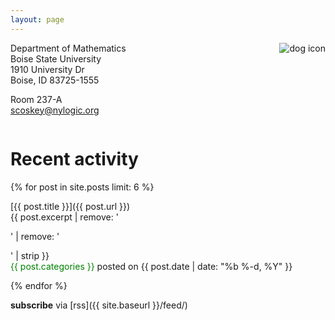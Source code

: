 ```yaml
---
layout: page
---
```


<img style="float:right;margin-left:10px" src="{{ site.baseurl }}/assets/dogsquaresmall.jpg" alt="dog icon" />

Department of Mathematics  
Boise State University  
1910 University Dr  
Boise, ID 83725-1555  

Room 237-A  
scoskey@nylogic.org

<div style="clear:both"></div>

# Recent activity

{% for post in site.posts limit: 6 %}

[{{ post.title }}]({{ post.url }})  
{{ post.excerpt | remove: '<p>' | remove: '</p>' | strip }}  
<span class="post-meta"><span style="color:green">{{ post.categories }}</span> posted on {{ post.date | date: "%b %-d, %Y" }}</span>

{% endfor %}

**subscribe** via [rss]({{ site.baseurl }}/feed/)
